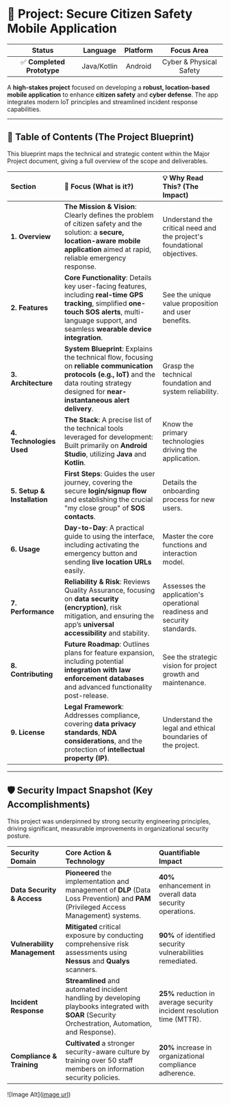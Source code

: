 # 🚨 Project: Secure Citizen Safety Mobile Application

| Status | Language | Platform | Focus Area |
| :---: | :---: | :---: | :---: |
| ✅ **Completed Prototype** | Java/Kotlin | Android | Cyber & Physical Safety |

A **high-stakes project** focused on developing a **robust, location-based mobile application** to enhance **citizen safety** and **cyber defense**. The app integrates modern IoT principles and streamlined incident response capabilities.

---

## 📖 Table of Contents (The Project Blueprint)

This blueprint maps the technical and strategic content within the Major Project document, giving a full overview of the scope and deliverables.

| Section | 🎯 **Focus (What is it?)** | 💡 **Why Read This? (The Impact)** |
| :--- | :--- | :--- |
| **1. Overview** | **The Mission & Vision**: Clearly defines the problem of citizen safety and the solution: a **secure, location-aware mobile application** aimed at rapid, reliable emergency response. | Understand the critical need and the project's foundational objectives. |
| **2. Features** | **Core Functionality**: Details key user-facing features, including **real-time GPS tracking**, simplified **one-touch SOS alerts**, multi-language support, and seamless **wearable device integration**. | See the unique value proposition and user benefits. |
| **3. Architecture** | **System Blueprint**: Explains the technical flow, focusing on **reliable communication protocols (e.g., IoT)** and the data routing strategy designed for **near-instantaneous alert delivery**. | Grasp the technical foundation and system reliability. |
| **4. Technologies Used** | **The Stack**: A precise list of the technical tools leveraged for development: Built primarily on **Android Studio**, utilizing **Java** and **Kotlin**. | Know the primary technologies driving the application. |
| **5. Setup & Installation** | **First Steps**: Guides the user journey, covering the secure **login/signup flow** and establishing the crucial "my close group" of **SOS contacts**. | Details the onboarding process for new users. |
| **6. Usage** | **Day-to-Day**: A practical guide to using the interface, including activating the emergency button and sending **live location URLs** easily. | Master the core functions and interaction model. |
| **7. Performance** | **Reliability & Risk**: Reviews Quality Assurance, focusing on **data security (encryption)**, risk mitigation, and ensuring the app’s **universal accessibility** and stability. | Assesses the application's operational readiness and security standards. |
| **8. Contributing** | **Future Roadmap**: Outlines plans for feature expansion, including potential **integration with law enforcement databases** and advanced functionality post-release. | See the strategic vision for project growth and maintenance. |
| **9. License** | **Legal Framework**: Addresses compliance, covering **data privacy standards**, **NDA considerations**, and the protection of **intellectual property (IP)**. | Understand the legal and ethical boundaries of the project. |

---

## 🛡️ Security Impact Snapshot (Key Accomplishments)

This project was underpinned by strong security engineering principles, driving significant, measurable improvements in organizational security posture.

| Security Domain | Core Action & Technology | Quantifiable Impact |
| :--- | :--- | :--- |
| **Data Security & Access** | **Pioneered** the implementation and management of **DLP** (Data Loss Prevention) and **PAM** (Privileged Access Management) systems. | **40%** enhancement in overall data security operations. |
| **Vulnerability Management** | **Mitigated** critical exposure by conducting comprehensive risk assessments using **Nessus** and **Qualys** scanners. | **90%** of identified security vulnerabilities remediated. |
| **Incident Response** | **Streamlined** and automated incident handling by developing playbooks integrated with **SOAR** (Security Orchestration, Automation, and Response). | **25%** reduction in average security incident resolution time (MTTR). |
| **Compliance & Training** | **Cultivated** a stronger security-aware culture by training over 50 staff members on information security policies. | **20%** increase in organizational compliance adherence. |

![Image Alt]([image url](https://github.com/Mohanakrishnan-Sureshbabbu/Citizen-Safety/blob/b181f2b3cf34881e291c615382cf3125d8458930/Citizen%20Safety%23.png))

